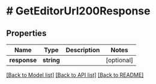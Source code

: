 # # GetEditorUrl200Response

## Properties

Name | Type | Description | Notes
------------ | ------------- | ------------- | -------------
**response** | **string** |  | [optional]

[[Back to Model list]](../../README.md#models) [[Back to API list]](../../README.md#endpoints) [[Back to README]](../../README.md)
